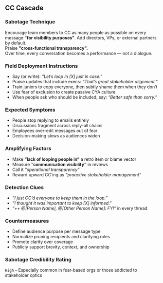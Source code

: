 ## CC Cascade

### Sabotage Technique
Encourage team members to CC as many people as possible on every message __"for visibility purposes"__. Add directors, VPs, or external partners by default.  
Praise __"cross-functional transparency".__  
Over time, every conversation becomes a performance — not a dialogue.


### Field Deployment Instructions
- Say (or write): *“Let’s loop in [X] just in case.”*
- Praise updates that include execs: *“That’s great stakeholder alignment.”*
- Train juniors to copy everyone, then subtly shame them when they don’t
- Use fear of exclusion to create passive CYA culture
- When people ask who should be included, say: *“Better safe than sorry.”*

### Expected Symptoms
- People stop replying to emails entirely
- Discussions fragment across reply-all chains
- Employees over-edit messages out of fear
- Decision-making slows as audiences widen

### Amplifying Factors
- Make __“lack of looping people in”__ a retro item or blame vector
- Measure __“communication visibility”__ in reviews
- Call it *“operational transparency”*
- Reward upward CC’ing as *“proactive stakeholder management”*

### Detection Clues

- _“I just CC’d everyone to keep them in the loop.”_
- _“I thought it was important to keep [X] informed.”_
- _“++ @[Person Name], @[Other Person Name]: FYI”_ in every thread

### Countermeasures

- Define audience purpose per message type
- Normalize pruning recipients and clarifying roles
- Promote clarity over coverage
- Publicly support brevity, context, and ownership

### Sabotage Credibility Rating

`High` – Especially common in fear-based orgs or those addicted to stakeholder optics
